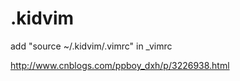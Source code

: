 # .kidvim

add "source ~/.kidvim/.vimrc" in _vimrc

http://www.cnblogs.com/ppboy_dxh/p/3226938.html
